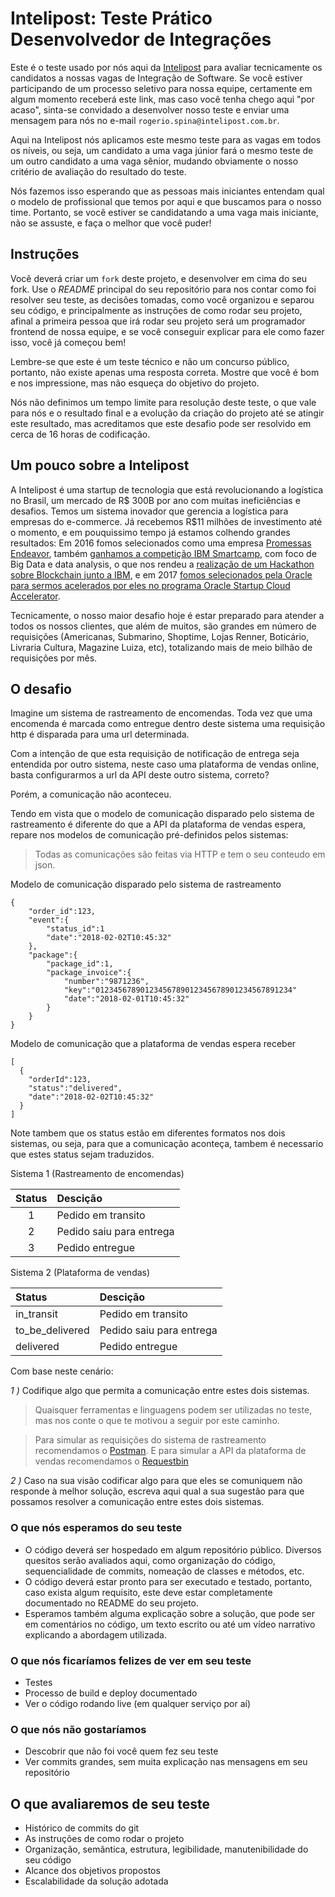 # Intelipost: Teste Prático Desenvolvedor de Integrações

Este é o teste usado por nós aqui da [Intelipost](http://www.intelipost.com.br) para avaliar tecnicamente os candidatos a nossas vagas de Integração de Software. Se você estiver participando de um processo seletivo para nossa equipe, certamente em algum momento receberá este link, mas caso você tenha chego aqui "por acaso", sinta-se convidado a desenvolver nosso teste e enviar uma mensagem para nós no e-mail `rogerio.spina@intelipost.com.br`. 

Aqui na Intelipost nós aplicamos este mesmo teste para as vagas em todos os níveis, ou seja, um candidato a uma vaga júnior fará o mesmo teste de um outro candidato a uma vaga sênior, mudando obviamente o nosso critério de avaliação do resultado do teste. 

Nós fazemos isso esperando que as pessoas mais iniciantes entendam qual o modelo de profissional que temos por aqui e que buscamos para o nosso time. Portanto, se você estiver se candidatando a uma vaga mais iniciante, não se assuste, e faça o melhor que você puder!

## Instruções

Você deverá criar um `fork` deste projeto, e desenvolver em cima do seu fork. Use o *README* principal do seu repositório para nos contar como foi resolver seu teste, as decisões tomadas, como você organizou e separou seu código, e principalmente as instruções de como rodar seu projeto, afinal a primeira pessoa que irá rodar seu projeto será um programador frontend de nossa equipe, e se você conseguir explicar para ele como fazer isso, você já começou bem!

Lembre-se que este é um teste técnico e não um concurso público, portanto, não existe apenas uma resposta correta. Mostre que você é bom e nos impressione, mas não esqueça do objetivo do projeto. 

Nós não definimos um tempo limite para resolução deste teste, o que vale para nós e o resultado final e a evolução da criação do projeto até se atingir este resultado, mas acreditamos que este desafio pode ser resolvido em cerca de 16 horas de codificação.

## Um pouco sobre a Intelipost

A Intelipost é uma startup de tecnologia que está revolucionando a logística no Brasil, um mercado de R$ 300B por ano com muitas ineficiências e desafios. Temos um sistema inovador que gerencia a logística para empresas do e-commerce. Já recebemos R$11 milhões de investimento até o momento, e em pouquissimo tempo já estamos colhendo grandes resultados: Em 2016 fomos selecionados como uma empresa [Promessas Endeavor](https://ecommercenews.com.br/noticias/parcerias-comerciais/intelipost-e-selecionada-pelo-promessas-endeavor/), também [ganhamos a competição IBM Smartcamp](https://www.ibm.com/blogs/robertoa/2016/11/intelipost-e-nazar-vencem-o-ibm-smartcamp-brasil-2016/), com foco de Big Data e data analysis, o que nos rendeu a [realização de um Hackathon sobre Blockchain junto a IBM](https://www.ibm.com/blogs/robertoa/2017/09/intelipost-e-ibm-realizam-o-primeiro-hackathon-de-blockchain-em-startup-do-brasil/), e em 2017 [fomos selecionados pela Oracle para sermos acelerados por eles no programa Oracle Startup Cloud Accelerator](https://www.oracle.com/br/corporate/pressrelease/oracle-anuncia-startups-selecionadas-programa-oracle-startup-cloud-accelerator-sao-paulo-20170804.html).

Tecnicamente, o nosso maior desafio hoje é estar preparado para atender a todos os nossos clientes, que além de muitos, são grandes em número de requisições (Americanas, Submarino, Shoptime, Lojas Renner, Boticário, Livraria Cultura, Magazine Luiza, etc), totalizando mais de meio bilhão de requisições por mês.

## O desafio

Imagine um sistema de rastreamento de encomendas. Toda vez que uma encomenda é marcada como entregue dentro deste sistema uma requisição http é disparada para uma url determinada.

Com a intenção de que esta requisição de notificação de entrega seja entendida por outro sistema, neste caso uma plataforma de vendas online, basta configurarmos a url da API deste outro sistema, correto? 

Porém, a comunicação não aconteceu. 

Tendo em vista que o modelo de comunicação disparado pelo sistema de rastreamento é diferente do que a API da plataforma de vendas espera, repare nos modelos de comunicação pré-definidos pelos sistemas:

> Todas as comunicações são feitas via HTTP e tem o seu conteudo em json.

Modelo de comunicação disparado pelo sistema de rastreamento
```
{
  	"order_id":123,
	"event":{
		"status_id":1
		"date":"2018-02-02T10:45:32"
	},
	"package":{
		"package_id":1,
		"package_invoice":{
			"number":"9871236",
			"key":"01234567890123456789012345678901234567891234"
			"date":"2018-02-01T10:45:32" 
		}
	}
}
```

Modelo de comunicação que a plataforma de vendas espera receber
```
[
  {
	"orderId":123,
	"status":"delivered",
	"date":"2018-02-02T10:45:32"
  }
]
```

Note tambem que os status estão em diferentes formatos nos dois sistemas, ou seja, para que a comunicação aconteça, tambem é necessario que estes status sejam traduzidos.

Sistema 1 (Rastreamento de encomendas)

|Status | Descição     
| :---: |:-------------
| 1     | Pedido em transito 
| 2     | Pedido saiu para entrega      
| 3     | Pedido entregue     

Sistema 2 (Plataforma de vendas)

|Status | Descição     
| :--- |:-------------
| in_transit     | Pedido em transito 
| to_be_delivered     | Pedido saiu para entrega      
| delivered     | Pedido entregue


Com base neste cenário:

_1 )_ Codifique algo que permita a comunicação entre estes dois sistemas.
> Quaisquer ferramentas e linguagens podem ser utilizadas no teste, mas nos conte o que te motivou a seguir por este caminho.

> Para simular as requisições do sistema de rastreamento recomendamos o [Postman](https://www.getpostman.com/). E para simular a API da plataforma de vendas recomendamos o [Requestbin](https://requestb.in/)

_2 )_ Caso na sua visão codificar algo para que eles se comuniquem não responde à melhor solução, escreva aqui qual a sua sugestão para que possamos resolver a comunicação entre estes dois sistemas.


### O que nós esperamos do seu teste

* O código deverá ser hospedado em algum repositório público. Diversos quesitos serão avaliados aqui, como organização do código, sequencialidade de commits, nomeação de classes e métodos, etc.
* O código deverá estar pronto para ser executado e testado, portanto, caso exista algum requisito, este deve estar completamente documentado no README do seu projeto.
* Esperamos também alguma explicação sobre a solução, que pode ser em comentários no código, um texto escrito ou até um vídeo narrativo explicando a abordagem utilizada. 

### O que nós ficaríamos felizes de ver em seu teste

* Testes
* Processo de build e deploy documentado
* Ver o código rodando live (em qualquer serviço por aí)

### O que nós não gostaríamos

* Descobrir que não foi você quem fez seu teste
* Ver commits grandes, sem muita explicação nas mensagens em seu repositório 

## O que avaliaremos de seu teste

* Histórico de commits do git
* As instruções de como rodar o projeto
* Organização, semântica, estrutura, legibilidade, manutenibilidade do seu código
* Alcance dos objetivos propostos
* Escalabilidade da solução adotada 
